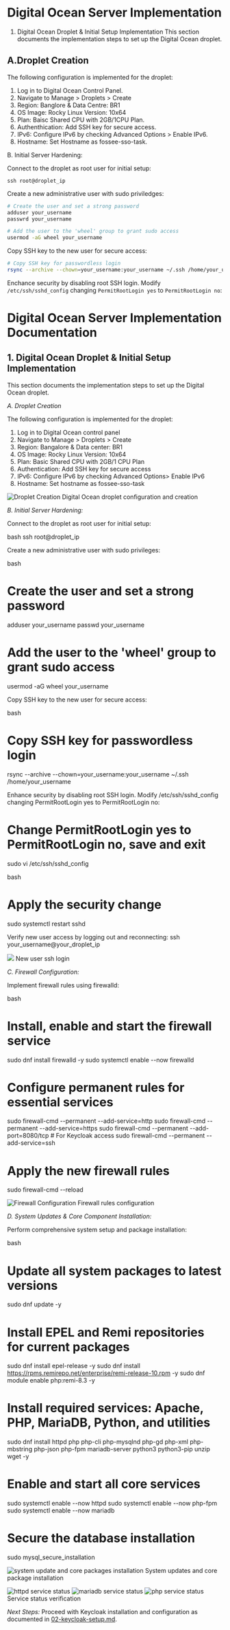 # Digital Ocean Server Implementation
  1. Digital Ocean Droplet & Initial Setup Implementation
This section documents the implementation steps to set up the Digital Ocean droplet.
## A.Droplet Creation
The following configuration is implemented for the droplet:
  1. Log in to Digital Ocean Control Panel.
  2. Navigate to Manage > Droplets > Create
  3. Region: Banglore & Data Centre: BR1
  4. OS Image: Rocky Linux Version: 10x64
  5. Plan: Baisc Shared CPU with 2GB/1CPU Plan.
  6. Authenthication: Add SSH key for secure access.
  7. IPv6: Configure IPv6 by checking Advanced Options > Enable IPv6.
  8. Hostname: Set Hostname as fossee-sso-task.



B. Initial Server Hardening:

Connect to the droplet as root user for initial setup:
```
ssh root@droplet_ip 
```
Create a new administrative user with sudo priviledges:
```bash
# Create the user and set a strong password
adduser your_username
passwrd your_username

# Add the user to the 'wheel' group to grant sudo access
usermod -aG wheel your_username
```
Copy SSH key to the new user for secure access:
```bash
# Copy SSH key for passwordless login
rsync --archive --chown=your_username:your_username ~/.ssh /home/your_username
```
Enchance security by disabling root SSH login. Modify ```/etc/ssh/sshd_config``` changing ```PermitRootLogin yes``` to ```PermitRootLogin no```:


# Digital Ocean Server Implementation Documentation

## 1. Digital Ocean Droplet & Initial Setup Implementation

This section documents the implementation steps to set up the Digital Ocean droplet.

*A. Droplet Creation*

The following configuration is implemented for the droplet:

1. Log in to Digital Ocean control panel
2. Navigate to Manage > Droplets > Create
3. Region: Bangalore & Data center: BR1
4. OS Image: Rocky Linux Version: 10x64
5. Plan: Basic Shared CPU with 2GB/1 CPU Plan
6. Authentication: Add SSH key for secure access
7. IPv6: Configure IPv6 by checking Advanced Options> Enable IPv6
8. Hostname: Set hostname as fossee-sso-task

![Droplet Creation](./screenshots/01-images/droplet-overview.png)
Digital Ocean droplet configuration and creation

*B. Initial Server Hardening:*

Connect to the droplet as root user for initial setup:

bash
ssh root@droplet_ip


Create a new administrative user with sudo privileges:

bash
# Create the user and set a strong password
adduser your_username
passwd your_username

# Add the user to the 'wheel' group to grant sudo access
usermod -aG wheel your_username


Copy SSH key to the new user for secure access:

bash
# Copy SSH key for passwordless login
rsync --archive --chown=your_username:your_username ~/.ssh /home/your_username


Enhance security by disabling root SSH login. Modify /etc/ssh/sshd_config changing PermitRootLogin yes to PermitRootLogin no:


# Change PermitRootLogin yes to PermitRootLogin no, save and exit
sudo vi /etc/ssh/sshd_config


bash
# Apply the security change
sudo systemctl restart sshd


Verify new user access by logging out and reconnecting: ssh your_username@your_droplet_ip

![](./screenshots/01-images/ssh-login.png)
New user ssh login

*C. Firewall Configuration:*

Implement firewall rules using firewalld:

bash
# Install, enable and start the firewall service
sudo dnf install firewalld -y
sudo systemctl enable --now firewalld

# Configure permanent rules for essential services
sudo firewall-cmd --permanent --add-service=http
sudo firewall-cmd --permanent --add-service=https
sudo firewall-cmd --permanent --add-port=8080/tcp # For Keycloak access
sudo firewall-cmd --permanent --add-service=ssh

# Apply the new firewall rules
sudo firewall-cmd --reload


![Firewall Configuration](./screenshots/01-images/firewall-status.png)
Firewall rules configuration

*D. System Updates & Core Component Installation:*

Perform comprehensive system setup and package installation:

bash
# Update all system packages to latest versions
sudo dnf update -y

# Install EPEL and Remi repositories for current packages
sudo dnf install epel-release -y
sudo dnf install https://rpms.remirepo.net/enterprise/remi-release-10.rpm -y
sudo dnf module enable php:remi-8.3 -y

# Install required services: Apache, PHP, MariaDB, Python, and utilities
sudo dnf install httpd php php-cli php-mysqlnd php-gd php-xml php-mbstring php-json php-fpm mariadb-server python3 python3-pip unzip wget -y

# Enable and start all core services
sudo systemctl enable --now httpd
sudo systemctl enable --now php-fpm
sudo systemctl enable --now mariadb

# Secure the database installation
sudo mysql_secure_installation


![system update and core packages installation](./screenshots/01-images/update.png)
System updates and core package installation

![httpd service status](./screenshots/01-images/httpd-status.png)
![mariadb service status](./screenshots/01-images/mariadb-status.png)
![php service status](./screenshots/01-images/php-status.png)
Service status verification

*Next Steps:* Proceed with Keycloak installation and configuration as documented in [02-keycloak-setup.md](02-keycloak-setup.md).

















